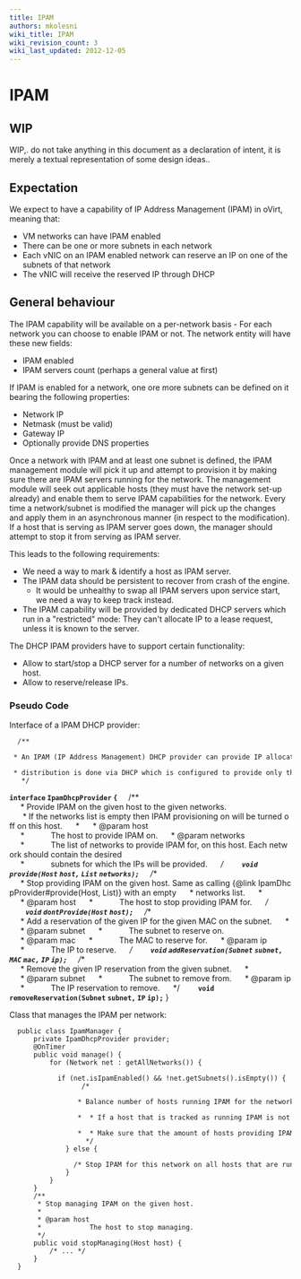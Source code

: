 ```yaml
---
title: IPAM
authors: mkolesni
wiki_title: IPAM
wiki_revision_count: 3
wiki_last_updated: 2012-12-05
---
```


# IPAM

## WIP

WIP,. do not take anything in this document as a declaration of intent, it is merely a textual representation of some design ideas..

## Expectation

We expect to have a capability of IP Address Management (IPAM) in oVirt, meaning that:

*   VM networks can have IPAM enabled
*   There can be one or more subnets in each network
*   Each vNIC on an IPAM enabled network can reserve an IP on one of the subnets of that network
*   The vNIC will receive the reserved IP through DHCP

## General behaviour

The IPAM capability will be available on a per-network basis - For each network you can choose to enable IPAM or not. The network entity will have these new fields:

*   IPAM enabled
*   IPAM servers count (perhaps a general value at first)

If IPAM is enabled for a network, one ore more subnets can be defined on it bearing the following properties:

*   Network IP
*   Netmask (must be valid)
*   Gateway IP
*   Optionally provide DNS properties

Once a network with IPAM and at least one subnet is defined, the IPAM management module will pick it up and attempt to provision it by making sure there are IPAM servers running for the network. The management module will seek out applicable hosts (they must have the network set-up already) and enable them to serve IPAM capabilities for the network. Every time a network/subnet is modified the manager will pick up the changes and apply them in an asynchronous manner (in respect to the modification). If a host that is serving as IPAM server goes down, the manager should attempt to stop it from serving as IPAM server.

This leads to the following requirements:

*   We need a way to mark & identify a host as IPAM server.
*   The IPAM data should be persistent to recover from crash of the engine.
    -   It would be unhealthy to swap all IPAM servers upon service start, we need a way to keep track instead.
*   The IPAM capability will be provided by dedicated DHCP servers which run in a "restricted" mode: They can't allocate IP to a lease request, unless it is known to the server.

The DHCP IPAM providers have to support certain functionality:

*   Allow to start/stop a DHCP server for a number of networks on a given host.
*   Allow to reserve/release IPs.

### Pseudo Code

Interface of a IPAM DHCP provider:

      /**
       * An IPAM (IP Address Management) DHCP provider can provide IP allocations on a host for one or more networks. The IP
       * distribution is done via DHCP which is configured to provide only the allocations it knows about.
       */
**`interface` `IpamDhcpProvider` `{`**
          /**
           * Provide IPAM on the given host to the given networks.
            * If the networks list is empty then IPAM provisioning on will be turned off on this host.
           *
           * @param host
           *            The host to provide IPAM on.
           * @param networks
           *            The list of networks to provide IPAM for, on this host. Each network should contain the desired
           *            subnets for which the IPs will be provided.
           */
`    `**`void` `provide(Host` `host,` `List`<Network> `networks);`**
          /**
           * Stop providing IPAM on the given host. Same as calling {@link IpamDhcpProvider#provide(Host, List)} with an empty
           * networks list.
           *
           * @param host
           *            The host to stop providing IPAM for.
           */
`    `**`void` `dontProvide(Host` `host);`**
          /**
           * Add a reservation of the given IP for the given MAC on the subnet.
           *
           * @param subnet
           *            The subnet to reserve on.
           * @param mac
           *            The MAC to reserve for.
           * @param ip
           *            The IP to reserve.
           */
`    `**`void` `addReservation(Subnet` `subnet,` `MAC` `mac,` `IP` `ip);`**
          /**
           * Remove the given IP reservation from the given subnet.
           *
           * @param subnet
           *            The subnet to remove from.
           * @param ip
           *            The IP reservation to remove.
           */
`    `**`void` `removeReservation(Subnet` `subnet,` `IP` `ip);`**
      }

Class that manages the IPAM per network:

      public class IpamManager {
          private IpamDhcpProvider provider;
          @OnTimer
          public void manage() {
              for (Network net : getAllNetworks()) {
                  if (net.isIpamEnabled() && !net.getSubnets().isEmpty()) {
                      /*
                       * Balance number of hosts running IPAM for the network:
                       *  * If a host that is tracked as running IPAM is not up, attempt to stop the IPAM on it.
                       *  * Make sure that the amount of hosts providing IPAM for the network is running.
                       */
                  } else {
                      /* Stop IPAM for this network on all hosts that are running it (if there are any). */
                  }
              }
          }
          /**
           * Stop managing IPAM on the given host.
           *
           * @param host
           *            The host to stop managing.
           */
          public void stopManaging(Host host) {
              /* ... */
          }
      }
